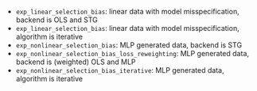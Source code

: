 - `exp_linear_selection_bias`: linear data with model misspecification, backend is OLS and STG
- `exp_linear_selection_bias`: linear data with model misspecification, algorithm is iterative
- `exp_nonlinear_selection_bias`: MLP generated data, backend is STG
- `exp_nonlinear_selection_bias_loss_reweighting`: MLP generated data, backend is (weighted) OLS and MLP
- `exp_nonlinear_selection_bias_iterative`: MLP generated data, algorithm is iterative
